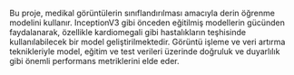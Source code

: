 Bu proje, medikal görüntülerin sınıflandırılması amacıyla derin öğrenme modelini kullanır. InceptionV3 gibi önceden eğitilmiş modellerin gücünden faydalanarak, özellikle kardiomegali gibi hastalıkların teşhisinde kullanılabilecek bir model geliştirilmektedir. Görüntü işleme ve veri artırma teknikleriyle model, eğitim ve test verileri üzerinde doğruluk ve duyarlılık gibi önemli performans metriklerini elde eder. 
